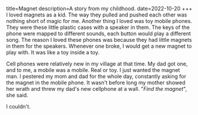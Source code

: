 title=Magnet
description=A story from my childhood.
date=2022-10-20
+++
I loved magnets as a kid. The way they pulled and pushed each other was nothing
short of magic for me. Another thing I loved was toy mobile phones. They were
these little plastic cases with a speaker in them. The keys of the phone were
mapped to different sounds, each button would play a different song. The reason
I loved these phones was because they had little magnets in them for the
speakers. Whenever one broke, I would get a new magnet to play with. It was
like a toy inside a toy.

Cell phones were relatively new in my village at that time. My dad got one, and
to me, a mobile was a mobile. Real or toy. I just wanted the magnet man. I
pestered my mom and dad for the whole day, constantly asking for the magnet in
the mobile phone. It wasn't before long my mother showed her wrath and threw my
dad's new cellphone at a wall. "*Find the magnet*", she said. 

I couldn't. 

